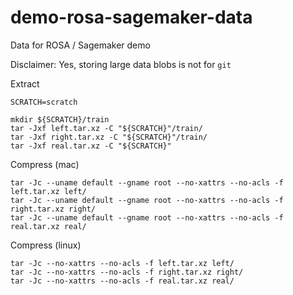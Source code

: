 # demo-rosa-sagemaker-data
Data for ROSA / Sagemaker demo

Disclaimer: Yes, storing large data blobs is not for `git`

Extract

```
SCRATCH=scratch

mkdir ${SCRATCH}/train
tar -Jxf left.tar.xz -C "${SCRATCH}"/train/
tar -Jxf right.tar.xz -C "${SCRATCH}"/train/
tar -Jxf real.tar.xz -C "${SCRATCH}"
```


Compress (mac)

```
tar -Jc --uname default --gname root --no-xattrs --no-acls -f left.tar.xz left/
tar -Jc --uname default --gname root --no-xattrs --no-acls -f right.tar.xz right/
tar -Jc --uname default --gname root --no-xattrs --no-acls -f real.tar.xz real/
```

Compress (linux)

```
tar -Jc --no-xattrs --no-acls -f left.tar.xz left/
tar -Jc --no-xattrs --no-acls -f right.tar.xz right/
tar -Jc --no-xattrs --no-acls -f real.tar.xz real/
```
